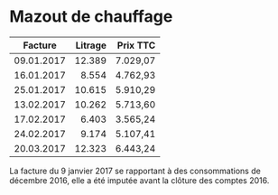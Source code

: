 <link rel="stylesheet" href="normal4.css">

# Mazout de chauffage

| Facture | Litrage | Prix TTC |
| --- | ---: | ---: |
| 09.01.2017 | 12.389 | 7.029,07 | 
| 16.01.2017 | 8.554 | 4.762,93 | 
| 25.01.2017 | 10.615 | 5.910,29 | 
| 13.02.2017 | 10.262 | 5.713,60 | 
| 17.02.2017 | 6.403 | 3.565,24 | 
| 24.02.2017 | 9.174 | 5.107,41 | 
| 20.03.2017 | 12.323 | 6.443,24 | 

La facture du 9 janvier 2017 se rapportant à des consommations de décembre 2016, elle a été imputée avant la clôture des comptes 2016.

